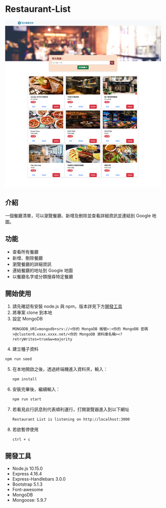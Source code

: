 # Restaurant-List

![image](./public/images/screenshot2.png)

## 介紹

一個餐廳清單，可以瀏覽餐廳、新增及刪除並查看詳細資訊並連結到 Google 地圖。

## 功能

- 查看所有餐廳
- 新增、刪除餐廳
- 瀏覽餐廳的詳細資訊
- 連結餐廳的地址到 Google 地圖
- 以餐廳名字或分類搜尋特定餐廳

## 開始使用

1. 請先確認有安裝 node.js 與 npm，版本詳見下方[開發工具](#開發工具)
2. 將專案 clone 到本地
3. 設定 MongoDB
   ```
   MONGODB_URI=mongodb+srv://<你的 MongoDB 帳號>:<你的 MongoDB 密碼>@cluster0.xxxx.xxxx.net/<你的 MongoDB 資料庫名稱><?retryWrites=true&w=majority
   ```
4. 建立種子資料

```bash
npm run seed
```

5. 在本地開啟之後，透過終端機進入資料夾，輸入：

   ```bash
   npm install
   ```

6. 安裝完畢後，繼續輸入：

   ```bash
   npm run start
   ```

7. 若看見此行訊息則代表順利運行，打開瀏覽器進入到以下網址

   ```bash
   Restaurant List is listening on http://localhost:3000
   ```

8. 若欲暫停使用

   ```bash
   ctrl + c
   ```

## 開發工具

- Node.js 10.15.0
- Express 4.16.4
- Express-Handlebars 3.0.0
- Bootstrap 5.1.3
- Font-awesome
- MongoDB
- Mongoose: 5.9.7
